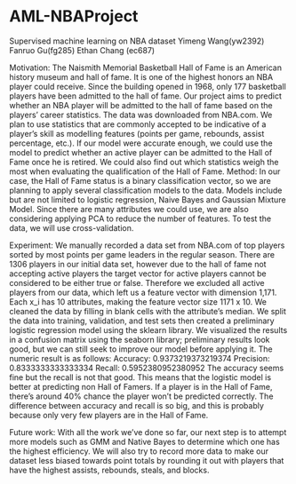 # AML-NBAProject

Supervised machine learning on NBA dataset
Yimeng Wang(yw2392)
Fanruo Gu(fg285)
Ethan Chang (ec687)


Motivation:
The Naismith Memorial Basketball Hall of Fame is an American history museum and
hall of fame. It is one of the highest honors an NBA player could receive. Since the
building opened in 1968, only 177 basketball players have been admitted to the hall of
fame. Our project aims to predict whether an NBA player will be admitted to the hall of
fame based on the players’ career statistics. The data was downloaded from NBA.com.
We plan to use statistics that are commonly accepted to be indicative of a player’s skill
as modelling features (points per game, rebounds, assist percentage, etc.). If our model
were accurate enough, we could use the model to predict whether an active player can
be admitted to the Hall of Fame once he is retired. We could also find out which
statistics weigh the most when evaluating the qualification of the Hall of Fame.
Method: In our case, the Hall of Fame status is a binary classification vector, so we are
planning to apply several classification models to the data. Models include but are not
limited to logistic regression, Naive Bayes and Gaussian Mixture Model. Since there are
many attributes we could use, we are also considering applying PCA to reduce the
number of features. To test the data, we will use cross-validation.


Experiment: We manually recorded a data set from NBA.com of top players sorted by
most points per game leaders in the regular season. There are 1306 players in our
initial data set, however due to the hall of fame not accepting active players the target
vector for active players cannot be considered to be either true or false. Therefore we
excluded all active players from our data, which left us a feature vector with dimension
1,171. Each x_i has 10 attributes, making the feature vector size 1171 x 10. We cleaned
the data by filling in blank cells with the attribute’s median. We split the data into
training, validation, and test sets then created a preliminary logistic regression model
using the sklearn library.
We visualized the results in a confusion matrix using the seaborn library; preliminary
results look good, but we can still seek to improve our model before applying it. The
numeric result is as follows:
Accuracy: 0.9373219373219374
Precision: 0.8333333333333334
Recall: 0.5952380952380952
The accuracy seems fine but the recall is not that good. This means that the logistic
model is better at predicting non Hall of Famers. If a player is in the Hall of Fame,
there’s around 40% chance the player won’t be predicted correctly. The difference
between accuracy and recall is so big, and this is probably because only very few
players are in the Hall of Fame.


Future work:
With all the work we’ve done so far, our next step is to attempt more models such as
GMM and Native Bayes to determine which one has the highest efficiency. We will also
try to record more data to make our dataset less biased towards point totals by rounding
it out with players that have the highest assists, rebounds, steals, and blocks.
